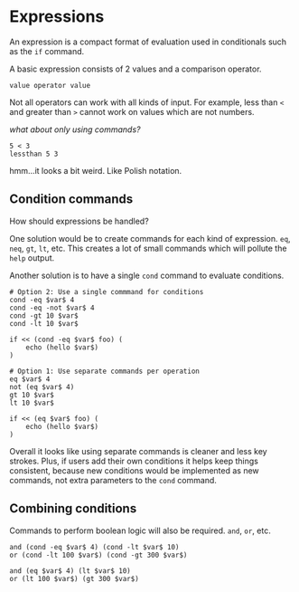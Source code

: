 # Expressions #

An expression is a compact format of evaluation used in conditionals such as the `if` command.

A basic expression consists of 2 values and a comparison operator.

    value operator value

Not all operators can work with all kinds of input. For example, less than `<` and greater than `>` cannot work on values which are not numbers.

_what about only using commands?_

    5 < 3
    lessthan 5 3

hmm...it looks a bit weird. Like Polish notation.

## Condition commands ##

How should expressions be handled?

One solution would be to create commands for each kind of expression. `eq`, `neq`, `gt`, `lt`, etc. This creates a lot of small commands which will pollute the `help` output.

Another solution is to have a single `cond` command to evaluate conditions.

    # Option 2: Use a single commmand for conditions
    cond -eq $var$ 4
    cond -eq -not $var$ 4
    cond -gt 10 $var$
    cond -lt 10 $var$

    if << (cond -eq $var$ foo) (
        echo (hello $var$)
    )

    # Option 1: Use separate commands per operation
    eq $var$ 4
    not (eq $var$ 4)
    gt 10 $var$
    lt 10 $var$

    if << (eq $var$ foo) (
        echo (hello $var$)
    )

Overall it looks like using separate commands is cleaner and less key strokes. Plus, if users add their own conditions it helps keep things consistent, because new conditions would be implemented as new commands, not extra parameters to the `cond` command.

## Combining conditions ##

Commands to perform boolean logic will also be required. `and`, `or`, etc.

    and (cond -eq $var$ 4) (cond -lt $var$ 10)
    or (cond -lt 100 $var$) (cond -gt 300 $var$)

    and (eq $var$ 4) (lt $var$ 10)
    or (lt 100 $var$) (gt 300 $var$)
